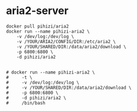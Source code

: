 aria2-server
============

```shell
docker pull pihizi/aria2
docker run --name pihizi-aria2 \
    -v /dev/log:/dev/log \
    -v /YOUR/ARIA2/CONFIG/DIR:/etc/aria2 \
    -v /YOUR/SHARED/DIR:/data/aria2/download \
    -p 6800:6800 \
    -d pihizi/aria2


```

    # docker run --name pihizi-aria2 \
    #     -t \
    #     -v /dev/log:/dev/log \
    #     -v /YOUR/SHARED/DIR:/data/aria2/download \
    #     -p 6800:6800 \
    #     -d pihizi/aria2 \
    #     /bin/bash
